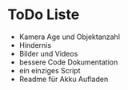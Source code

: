 # ToDo Liste
* Kamera Age und Objektanzahl
* Hindernis
* Bilder und Videos
* bessere Code Dokumentation
* ein einziges Script
* Readme für Akku Aufladen
